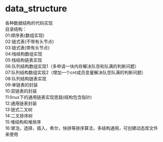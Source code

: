 # data_structure
各种数据结构的代码实现  
目录结构：  
01:顺序表(数组实现)  
02:链式表(不带有头节点)  
03:链式表(带有头节点)  
04:栈结构数组实现  
05:栈结构链表实现  
06:队列结构数组实现1（多申请一块内存解决队空和队满的判断问题）  
07:队列结构数组实现2（增加一个cnt成员变量解决队空队满的判断问题）  
08:队列结构链表实现  
09:单链表的封装  
10:双链表的封装  
11:linux下的通用链表实现思路(结构包含指针)  
12:通用链表封装  
13:链式二叉树  
14:二叉排序树  
15:堆结构和堆排序  
16:冒泡，选择，插入，希尔，快排等排序算法，多结构通用，可创建动态库文件来使用
